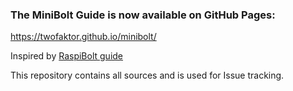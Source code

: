 ### The MiniBolt Guide is now available on GitHub Pages:

https://twofaktor.github.io/minibolt/

Inspired by [RaspiBolt guide](https://github.com/raspibolt/raspibolt)

This repository contains all sources and is used for Issue tracking.
